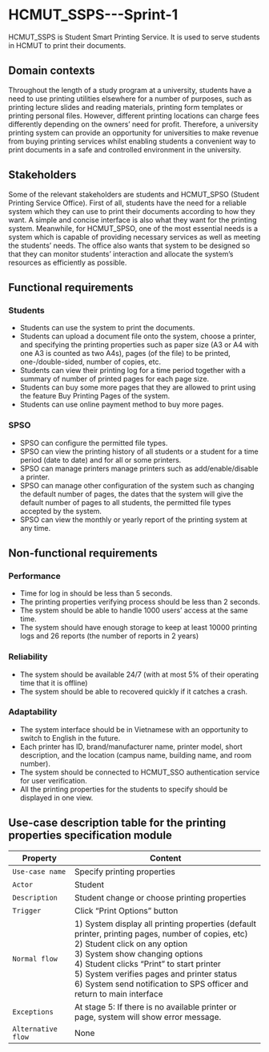 # HCMUT_SSPS---Sprint-1
HCMUT_SSPS is Student Smart Printing Service. It is used to serve students in HCMUT to print their documents.
## Domain contexts
Throughout the length of a study program at a university, students have a need to use printing utilities elsewhere for a number of purposes, such as printing lecture slides and reading materials, printing form templates or printing personal files. However, different printing locations can charge fees differently depending on the owners’ need for profit. Therefore, a university printing system can provide an opportunity for universities to make revenue from buying printing services whilst enabling students a convenient way to print documents in a safe and controlled environment in the university.
## Stakeholders
Some of the relevant stakeholders are students and HCMUT_SPSO (Student Printing Service Office). First of all, students have the need for a reliable system which they can use to print their documents according to how they want. A simple and concise interface is also what they want for the printing system. Meanwhile, for HCMUT_SPSO, one of the most essential needs is a system which is capable of providing necessary services as well as meeting the students’ needs. The office also wants that system to be designed so that they can monitor students’ interaction and allocate the system’s resources as efficiently as possible.
## Functional requirements
### Students
- Students can use the system to print the documents.
- Students can upload a document file onto the system, choose a printer, and specifying the printing properties such as paper size (A3 or A4 with one A3 is counted as two A4s), pages (of the file) to be printed, one-/double-sided, number of copies, etc.
- Students can view their printing log for a time period together with a summary of number of printed pages for each page size.
- Students can buy some more pages that they are allowed to print using the feature Buy Printing Pages of the system.
- Students can use online payment method to buy more pages.
### SPSO
- SPSO can configure the permitted file types.
- SPSO can view the printing history of all students or a student for a time period (date to date) and for all or some printers.
- SPSO can manage printers manage printers such as add/enable/disable a printer.
- SPSO can manage other configuration of the system such as changing the default number of pages, the dates that the system will give the default number of pages to all students, the permitted file types accepted by the system.
- SPSO can view the monthly or yearly report of the printing system at any time.
## Non-functional requirements
### Performance
- Time for log in should be less than 5 seconds.
- The printing properties verifying process should be less than 2 seconds.
- The system should be able to handle 1000 users’ access at the same time.
- The system should have enough storage to keep at least 10000 printing logs and 26 reports (the number of reports in 2 years)
### Reliability
- The system should be available 24/7 (with at most 5% of their operating time that it is offline)
- The system should be able to recovered quickly if it catches a crash.
### Adaptability
- The system interface should be in Vietnamese with an opportunity to switch to English in the future.
- Each printer has ID, brand/manufacturer name, printer model, short description, and the location (campus name, building name, and room number).
- The system should be connected to HCMUT_SSO authentication service for user verification.
- All the printing properties for the students to specify should be displayed in one view. 
## Use-case description table for the printing properties specification module
|Property|Content|
|---|---|
|`Use-case name`|Specify printing properties|
|`Actor`|Student|
|`Description`|Student change or choose printing properties|
|`Trigger`|Click “Print Options” button|
|`Normal flow`|1) System display all printing properties (default printer, printing pages, number of copies, etc)<br>2) Student click on any option<br>3) System show changing options<br>4) Student clicks “Print” to start printer<br>5) System verifies pages and printer status<br>6) System send notification to SPS officer and return to main interface|
|`Exceptions`|At stage 5: If there is no available printer or page, system will show error message.|
|`Alternative flow`|None|
